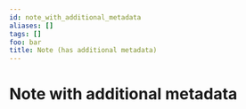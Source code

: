 ```yaml
---
id: note_with_additional_metadata
aliases: []
tags: []
foo: bar
title: Note (has additional metadata)
---
```


# Note with additional metadata